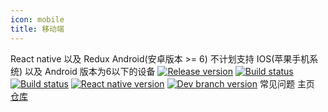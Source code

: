 ```yaml
---
icon: mobile
title: 移动端
---
```


<ClientOnly>
  <n-space vertical>
    <n-card title="技术栈" size="medium" hoverable>
      React native 以及 Redux
    </n-card>
    <n-card title="支持平台" size="medium" hoverable>
      Android(安卓版本 >= 6)
    </n-card>
    <n-card title="特别说明" size="medium" hoverable>
      不计划支持 IOS(苹果手机系统) 以及 Android 版本为6以下的设备
    </n-card>
  </n-space>

  <n-space justify="center" style="padding-top: 25px">
    <a href="https://github.com/lyswhut/lx-music-mobile/releases"><img src="https://img.shields.io/github/release/lyswhut/lx-music-mobile" alt="Release version"></a>
    <a href="https://github.com/lyswhut/lx-music-mobile/actions/workflows/release.yml"><img src="https://github.com/lyswhut/lx-music-mobile/workflows/Build/badge.svg" alt="Build status"></a>
    <a href="https://github.com/lyswhut/lx-music-mobile/actions/workflows/beta-pack.yml"><img src="https://github.com/lyswhut/lx-music-mobile/workflows/Build%20Beta/badge.svg" alt="Build status"></a>
    <a href="https://github.com/facebook/react-native"><img src="https://img.shields.io/github/package-json/dependency-version/lyswhut/lx-music-mobile/react-native/master" alt="React native version"></a>
    <a href="https://github.com/lyswhut/lx-music-mobile/tree/dev"><img src="https://img.shields.io/github/package-json/v/lyswhut/lx-music-mobile/dev" alt="Dev branch version"></a>
  </n-space>

  <n-space justify="center" size="large" style="padding-top: 30px">
  <router-link to="document/">
    <n-button strong secondary type="primary" size="large">
      <template #icon>
        <p class="font-icon icon iconfont icon-desktop"></p>
      </template>
      常见问题
    </n-button>
  </router-link>
  <router-link to="/">
    <n-button strong secondary type="primary" size="large">
      <template #icon>
        <p class="font-icon icon iconfont icon-home"></p>
      </template>
      主页
    </n-button>
  </router-link>
  <a href="https://github.com/lyswhut/lx-music-mobile">
    <n-button strong secondary type="primary" size="large">
      <template #icon>
        <p class="font-icon icon iconfont icon-github"></p>
      </template>
      仓库
    </n-button>
  </a>
  </n-space>
</ClientOnly>
